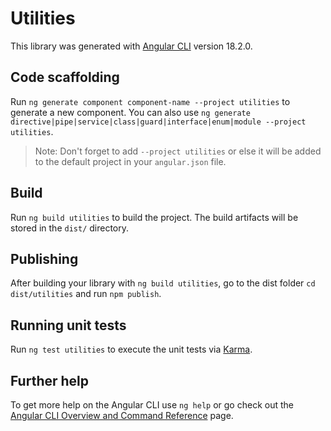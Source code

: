 # Utilities

This library was generated with [Angular CLI](https://github.com/angular/angular-cli) version 18.2.0.

## Code scaffolding

Run `ng generate component component-name --project utilities` to generate a new component. You can also use `ng generate directive|pipe|service|class|guard|interface|enum|module --project utilities`.
> Note: Don't forget to add `--project utilities` or else it will be added to the default project in your `angular.json` file. 

## Build

Run `ng build utilities` to build the project. The build artifacts will be stored in the `dist/` directory.

## Publishing

After building your library with `ng build utilities`, go to the dist folder `cd dist/utilities` and run `npm publish`.

## Running unit tests

Run `ng test utilities` to execute the unit tests via [Karma](https://karma-runner.github.io).

## Further help

To get more help on the Angular CLI use `ng help` or go check out the [Angular CLI Overview and Command Reference](https://angular.dev/tools/cli) page.
